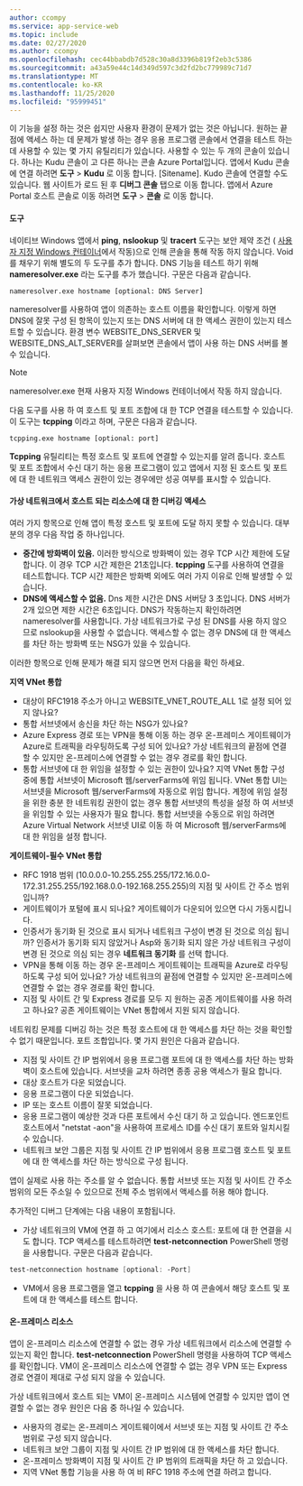 ```yaml
---
author: ccompy
ms.service: app-service-web
ms.topic: include
ms.date: 02/27/2020
ms.author: ccompy
ms.openlocfilehash: cec44bbabdb7d528c30a8d3396b819f2eb3c5386
ms.sourcegitcommit: a43a59e44c14d349d597c3d2fd2bc779989c71d7
ms.translationtype: MT
ms.contentlocale: ko-KR
ms.lasthandoff: 11/25/2020
ms.locfileid: "95999451"
---
```

이 기능을 설정 하는 것은 쉽지만 사용자 환경이 문제가 없는 것은 아닙니다. 원하는 끝점에 액세스 하는 데 문제가 발생 하는 경우 응용 프로그램 콘솔에서 연결을 테스트 하는 데 사용할 수 있는 몇 가지 유틸리티가 있습니다. 사용할 수 있는 두 개의 콘솔이 있습니다. 하나는 Kudu 콘솔이 고 다른 하나는 콘솔 Azure Portal입니다. 앱에서 Kudu 콘솔에 연결 하려면 **도구**  >  **Kudu** 로 이동 합니다. [Sitename]. Kudo 콘솔에 연결할 수도 있습니다. 웹 사이트가 로드 된 후 **디버그 콘솔** 탭으로 이동 합니다. 앱에서 Azure Portal 호스트 콘솔로 이동 하려면 **도구**  >  **콘솔** 로 이동 합니다.

#### <a name="tools"></a>도구
네이티브 Windows 앱에서 **ping**, **nslookup** 및 **tracert** 도구는 보안 제약 조건 ( [사용자 지정 Windows 컨테이너](../articles/app-service/quickstart-custom-container.md)에서 작동)으로 인해 콘솔을 통해 작동 하지 않습니다. Void를 채우기 위해 별도의 두 도구를 추가 합니다. DNS 기능을 테스트 하기 위해 **nameresolver.exe** 라는 도구를 추가 했습니다. 구문은 다음과 같습니다.

```console
nameresolver.exe hostname [optional: DNS Server]
```

nameresolver를 사용하여 앱이 의존하는 호스트 이름을 확인합니다. 이렇게 하면 DNS에 잘못 구성 된 항목이 있는지 또는 DNS 서버에 대 한 액세스 권한이 있는지 테스트할 수 있습니다. 환경 변수 WEBSITE_DNS_SERVER 및 WEBSITE_DNS_ALT_SERVER를 살펴보면 콘솔에서 앱이 사용 하는 DNS 서버를 볼 수 있습니다.

> [!NOTE]
> nameresolver.exe 현재 사용자 지정 Windows 컨테이너에서 작동 하지 않습니다.
>

다음 도구를 사용 하 여 호스트 및 포트 조합에 대 한 TCP 연결을 테스트할 수 있습니다. 이 도구는 **tcpping** 이라고 하며, 구문은 다음과 같습니다.

```console
tcpping.exe hostname [optional: port]
```

**Tcpping** 유틸리티는 특정 호스트 및 포트에 연결할 수 있는지를 알려 줍니다. 호스트 및 포트 조합에서 수신 대기 하는 응용 프로그램이 있고 앱에서 지정 된 호스트 및 포트에 대 한 네트워크 액세스 권한이 있는 경우에만 성공 여부를 표시할 수 있습니다.

#### <a name="debug-access-to-virtual-network-hosted-resources"></a>가상 네트워크에서 호스트 되는 리소스에 대 한 디버깅 액세스
여러 가지 항목으로 인해 앱이 특정 호스트 및 포트에 도달 하지 못할 수 있습니다. 대부분의 경우 다음 작업 중 하나입니다.

* **중간에 방화벽이 있음.** 이러한 방식으로 방화벽이 있는 경우 TCP 시간 제한에 도달 합니다. 이 경우 TCP 시간 제한은 21초입니다. **tcpping** 도구를 사용하여 연결을 테스트합니다. TCP 시간 제한은 방화벽 외에도 여러 가지 이유로 인해 발생할 수 있습니다.
* **DNS에 액세스할 수 없음.** Dns 제한 시간은 DNS 서버당 3 초입니다. DNS 서버가 2개 있으면 제한 시간은 6초입니다. DNS가 작동하는지 확인하려면 nameresolver를 사용합니다. 가상 네트워크가로 구성 된 DNS를 사용 하지 않으므로 nslookup을 사용할 수 없습니다. 액세스할 수 없는 경우 DNS에 대 한 액세스를 차단 하는 방화벽 또는 NSG가 있을 수 있습니다.

이러한 항목으로 인해 문제가 해결 되지 않으면 먼저 다음을 확인 하세요.

**지역 VNet 통합**
* 대상이 RFC1918 주소가 아니고 WEBSITE_VNET_ROUTE_ALL 1로 설정 되어 있지 않나요?
* 통합 서브넷에서 송신을 차단 하는 NSG가 있나요?
* Azure Express 경로 또는 VPN을 통해 이동 하는 경우 온-프레미스 게이트웨이가 Azure로 트래픽을 라우팅하도록 구성 되어 있나요? 가상 네트워크의 끝점에 연결할 수 있지만 온-프레미스에 연결할 수 없는 경우 경로를 확인 합니다.
* 통합 서브넷에 대 한 위임을 설정할 수 있는 권한이 있나요? 지역 VNet 통합 구성 중에 통합 서브넷이 Microsoft 웹/serverFarms에 위임 됩니다. VNet 통합 UI는 서브넷을 Microsoft 웹/serverFarms에 자동으로 위임 합니다. 계정에 위임 설정을 위한 충분 한 네트워킹 권한이 없는 경우 통합 서브넷의 특성을 설정 하 여 서브넷을 위임할 수 있는 사용자가 필요 합니다. 통합 서브넷을 수동으로 위임 하려면 Azure Virtual Network 서브넷 UI로 이동 하 여 Microsoft 웹/serverFarms에 대 한 위임을 설정 합니다.

**게이트웨이-필수 VNet 통합**
* RFC 1918 범위 (10.0.0.0-10.255.255.255/172.16.0.0-172.31.255.255/192.168.0.0-192.168.255.255)의 지점 및 사이트 간 주소 범위 입니까?
* 게이트웨이가 포털에 표시 되나요? 게이트웨이가 다운되어 있으면 다시 가동시킵니다.
* 인증서가 동기화 된 것으로 표시 되거나 네트워크 구성이 변경 된 것으로 의심 됩니까?  인증서가 동기화 되지 않았거나 Asp와 동기화 되지 않은 가상 네트워크 구성이 변경 된 것으로 의심 되는 경우 **네트워크 동기화** 를 선택 합니다.
* VPN을 통해 이동 하는 경우 온-프레미스 게이트웨이는 트래픽을 Azure로 라우팅하도록 구성 되어 있나요? 가상 네트워크의 끝점에 연결할 수 있지만 온-프레미스에 연결할 수 없는 경우 경로를 확인 합니다.
* 지점 및 사이트 간 및 Express 경로를 모두 지 원하는 공존 게이트웨이를 사용 하려고 하나요? 공존 게이트웨이는 VNet 통합에서 지원 되지 않습니다.

네트워킹 문제를 디버깅 하는 것은 특정 호스트에 대 한 액세스를 차단 하는 것을 확인할 수 없기 때문입니다. 포트 조합입니다. 몇 가지 원인은 다음과 같습니다.

* 지점 및 사이트 간 IP 범위에서 응용 프로그램 포트에 대 한 액세스를 차단 하는 방화벽이 호스트에 있습니다. 서브넷을 교차 하려면 종종 공용 액세스가 필요 합니다.
* 대상 호스트가 다운 되었습니다.
* 응용 프로그램이 다운 되었습니다.
* IP 또는 호스트 이름이 잘못 되었습니다.
* 응용 프로그램이 예상한 것과 다른 포트에서 수신 대기 하 고 있습니다. 엔드포인트 호스트에서 "netstat -aon"을 사용하여 프로세스 ID를 수신 대기 포트와 일치시킬 수 있습니다.
* 네트워크 보안 그룹은 지점 및 사이트 간 IP 범위에서 응용 프로그램 호스트 및 포트에 대 한 액세스를 차단 하는 방식으로 구성 됩니다.

앱이 실제로 사용 하는 주소를 알 수 없습니다. 통합 서브넷 또는 지점 및 사이트 간 주소 범위의 모든 주소일 수 있으므로 전체 주소 범위에서 액세스를 허용 해야 합니다.

추가적인 디버그 단계에는 다음 내용이 포함됩니다.

* 가상 네트워크의 VM에 연결 하 고 여기에서 리소스 호스트: 포트에 대 한 연결을 시도 합니다. TCP 액세스를 테스트하려면 **test-netconnection** PowerShell 명령을 사용합니다. 구문은 다음과 같습니다.

```powershell
test-netconnection hostname [optional: -Port]
```

* VM에서 응용 프로그램을 열고 **tcpping** 을 사용 하 여 콘솔에서 해당 호스트 및 포트에 대 한 액세스를 테스트 합니다.

#### <a name="on-premises-resources"></a>온-프레미스 리소스 ####

앱이 온-프레미스 리소스에 연결할 수 없는 경우 가상 네트워크에서 리소스에 연결할 수 있는지 확인 합니다. **test-netconnection** PowerShell 명령을 사용하여 TCP 액세스를 확인합니다. VM이 온-프레미스 리소스에 연결할 수 없는 경우 VPN 또는 Express 경로 연결이 제대로 구성 되지 않을 수 있습니다.

가상 네트워크에서 호스트 되는 VM이 온-프레미스 시스템에 연결할 수 있지만 앱이 연결할 수 없는 경우 원인은 다음 중 하나일 수 있습니다.

* 사용자의 경로는 온-프레미스 게이트웨이에서 서브넷 또는 지점 및 사이트 간 주소 범위로 구성 되지 않습니다.
* 네트워크 보안 그룹이 지점 및 사이트 간 IP 범위에 대 한 액세스를 차단 합니다.
* 온-프레미스 방화벽이 지점 및 사이트 간 IP 범위의 트래픽을 차단 하 고 있습니다.
* 지역 VNet 통합 기능을 사용 하 여 비 RFC 1918 주소에 연결 하려고 합니다.
